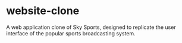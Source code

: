 # website-clone
 A web application clone of Sky Sports, designed to replicate the user interface of the popular sports broadcasting system.
